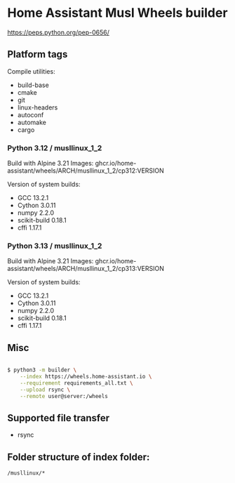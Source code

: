 # Home Assistant Musl Wheels builder

https://peps.python.org/pep-0656/

## Platform tags

Compile utilities:

- build-base
- cmake
- git
- linux-headers
- autoconf
- automake
- cargo

### Python 3.12 / musllinux_1_2

Build with Alpine 3.21
Images: ghcr.io/home-assistant/wheels/ARCH/musllinux_1_2/cp312:VERSION

Version of system builds:

- GCC 13.2.1
- Cython 3.0.11
- numpy 2.2.0
- scikit-build 0.18.1
- cffi 1.17.1

### Python 3.13 / musllinux_1_2

Build with Alpine 3.21
Images: ghcr.io/home-assistant/wheels/ARCH/musllinux_1_2/cp313:VERSION

Version of system builds:

- GCC 13.2.1
- Cython 3.0.11
- numpy 2.2.0
- scikit-build 0.18.1
- cffi 1.17.1


## Misc

```sh

$ python3 -m builder \
    --index https://wheels.home-assistant.io \
    --requirement requirements_all.txt \
    --upload rsync \
    --remote user@server:/wheels
```

## Supported file transfer

- rsync

## Folder structure of index folder:

`/musllinux/*`
